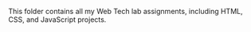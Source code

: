 This folder contains all my Web Tech lab assignments, including HTML, CSS, and JavaScript projects.
